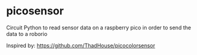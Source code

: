 # picosensor
Circuit Python to read sensor data on a raspberry pico in order to send the data to a roborio


Inspired by:  https://github.com/ThadHouse/picocolorsensor
